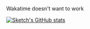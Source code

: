 Wakatime doesn't want to work

[![Sketch's GitHub stats](https://github-readme-stats.vercel.app/api/wakatime?username=SketchMaster2001&compat=true&theme=radical&show_icons=true)](https://github.com/anuraghazra/github-readme-stats)
